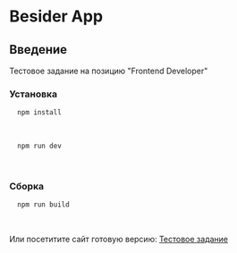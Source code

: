 # Besider App

## Введение

Тестовое задание на позицию "Frontend Developer"

### Установка

```sh
  npm install
```

<br/>

```sh
  npm run dev
```
<br/>

### Сборка

```sh
  npm run build
```
<br/>

Или посетитите сайт готовую версию: [Тестовое задание](https://vezuchiy-patsan.github.io/news-test/)
